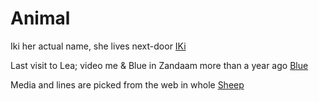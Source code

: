 <!-- CLI-Git/Week1 /prep-exercise/ -->

# Animal

Iki her actual name, she lives next-door  [IKi](CAT.md)

Last visit to Lea;  video me & Blue in Zandaam more than a year ago  [Blue](DOG.md)

Media and lines are picked from the web in whole [Sheep](SHEEP.md)
